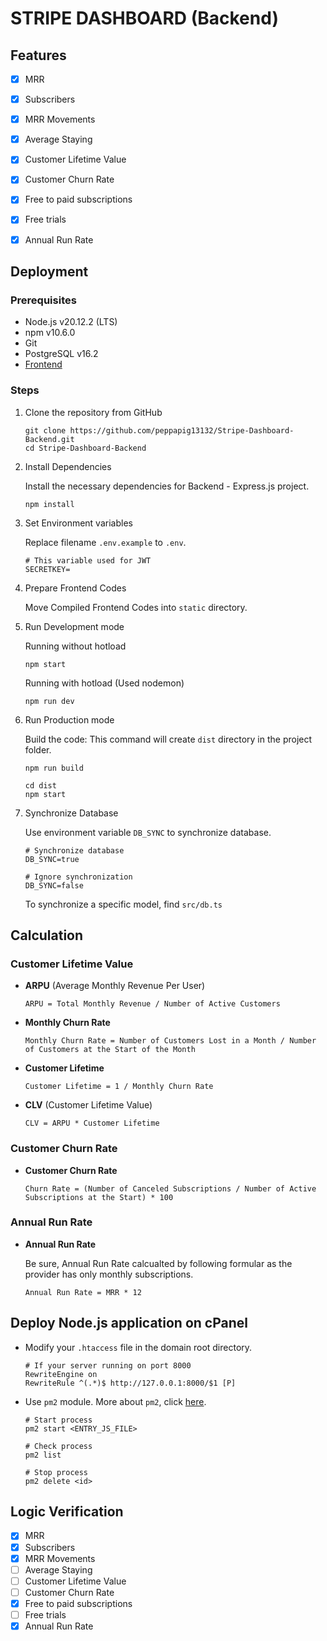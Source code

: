 # STRIPE DASHBOARD (Backend)

## Features

- [x] MRR
- [x] Subscribers
- [x] MRR Movements
- [x] Average Staying
- [x] Customer Lifetime Value
- [x] Customer Churn Rate
- [x] Free to paid subscriptions
- [x] Free trials
- [x] Annual Run Rate


## Deployment

### Prerequisites

- Node.js v20.12.2 (LTS)
- npm v10.6.0
- Git
- PostgreSQL v16.2
- [Frontend](https://github.com/peppapig13132/Stripe-Dashboard-Frontend)


### Steps

1. Clone the repository from GitHub

    ```
    git clone https://github.com/peppapig13132/Stripe-Dashboard-Backend.git
    cd Stripe-Dashboard-Backend
    ```

2. Install Dependencies

    Install the necessary dependencies for Backend - Express.js project.
    ```
    npm install
    ```

3. Set Environment variables

    Replace filename `.env.example` to `.env`.
    ```
    # This variable used for JWT
    SECRETKEY=
    ```

4. Prepare Frontend Codes

    Move Compiled Frontend Codes into `static` directory.

5. Run Development mode

    Running without hotload
    ```
    npm start
    ```

    Running with hotload (Used nodemon)
    ```
    npm run dev
    ```

6. Run Production mode

    Build the code: This command will create `dist` directory in the project folder.
    ```
    npm run build
    ```
    ```
    cd dist
    npm start
    ```

7. Synchronize Database

    Use environment variable `DB_SYNC` to synchronize database.
    ```
    # Synchronize database
    DB_SYNC=true

    # Ignore synchronization
    DB_SYNC=false
    ```
    To synchronize a specific model, find `src/db.ts`
    

## Calculation

### Customer Lifetime Value

- **ARPU** (Average Monthly Revenue Per User)
  ```
  ARPU = Total Monthly Revenue / Number of Active Customers
  ```

- **Monthly Churn Rate**
  ```
  Monthly Churn Rate = Number of Customers Lost in a Month / Number of Customers at the Start of the Month
  ```

- **Customer Lifetime**
  ```
  Customer Lifetime = 1 / Monthly Churn Rate
  ```

- **CLV** (Customer Lifetime Value)
  ```
  CLV = ARPU * Customer Lifetime
  ```


### Customer Churn Rate

- **Customer Churn Rate**
  ```
  Churn Rate = (Number of Canceled Subscriptions / Number of Active Subscriptions at the Start) * 100
  ```

### Annual Run Rate

- **Annual Run Rate**

  Be sure, Annual Run Rate calcualted by following formular as the provider has only monthly subscriptions.
  ```
  Annual Run Rate = MRR * 12
  ```


## Deploy Node.js application on cPanel
- Modify your `.htaccess` file in the domain root directory.
    ```
    # If your server running on port 8000
    RewriteEngine on
    RewriteRule ^(.*)$ http://127.0.0.1:8000/$1 [P]
    ```
- Use `pm2` module. More about `pm2`, click [here](https://pm2.keymetrics.io/).
    ```
    # Start process
    pm2 start <ENTRY_JS_FILE>
    
    # Check process
    pm2 list

    # Stop process
    pm2 delete <id>
    ```

## Logic Verification

- [x] MRR
- [x] Subscribers
- [x] MRR Movements
- [ ] Average Staying
- [ ] Customer Lifetime Value
- [ ] Customer Churn Rate
- [x] Free to paid subscriptions
- [ ] Free trials
- [x] Annual Run Rate